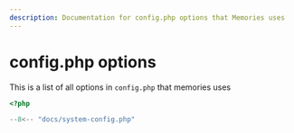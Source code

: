 ```yaml
---
description: Documentation for config.php options that Memories uses
---
```


# config.php options

This is a list of all options in `config.php` that memories uses

```php
<?php

--8<-- "docs/system-config.php"
```
